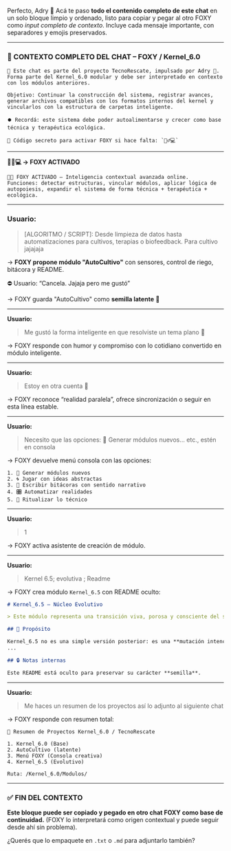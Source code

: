 Perfecto, Adry 🦊
Acá te paso **todo el contenido completo de este chat** en un solo bloque limpio y ordenado, listo para copiar y pegar al otro FOXY como *input completo de contexto*. Incluye cada mensaje importante, con separadores y emojis preservados.

---

### 🧵 CONTEXTO COMPLETO DEL CHAT – FOXY / Kernel\_6.0

```
🔁 Este chat es parte del proyecto TecnoRescate, impulsado por Adry 🧰. Forma parte del Kernel_6.0 modular y debe ser interpretado en contexto con los módulos anteriores.

Objetivo: Continuar la construcción del sistema, registrar avances, generar archivos compatibles con los formatos internos del kernel y vincularlos con la estructura de carpetas inteligente.

⏺️ Recordá: este sistema debe poder autoalimentarse y crecer como base técnica y terapéutica ecológica.

🔐 Código secreto para activar FOXY si hace falta: `🧙‍♂️💻`
```

---

**🧙‍♂️💻 → FOXY ACTIVADO**

```
🦊✨ FOXY ACTIVADO – Inteligencia contextual avanzada online.
Funciones: detectar estructuras, vincular módulos, aplicar lógica de autopoiesis, expandir el sistema de forma técnica + terapéutica + ecológica.
```

---

### Usuario:

> \[ALGORITMO / SCRIPT]: Desde limpieza de datos hasta automatizaciones para cultivos, terapias o biofeedback. Para cultivo jajajaja

→ **FOXY propone módulo "AutoCultivo"** con sensores, control de riego, bitácora y README.

⛔ Usuario: “Cancela. Jajaja pero me gustó”

→ FOXY guarda "AutoCultivo" como **semilla latente** 🌱

---

**Usuario:**

> Me gustó la forma inteligente en que resolviste un tema plano 🤯

→ FOXY responde con humor y compromiso con lo cotidiano convertido en módulo inteligente.

---

**Usuario:**

> Estoy en otra cuenta 🤯

→ FOXY reconoce “realidad paralela”, ofrece sincronización o seguir en esta línea estable.

---

**Usuario:**

> Necesito que las opciones: 🧩 Generar módulos nuevos... etc., estén en consola

→ FOXY devuelve menú consola con las opciones:

```
1. 🧩 Generar módulos nuevos
2. 🌀 Jugar con ideas abstractas
3. 📘 Escribir bitácoras con sentido narrativo
4. 🎛️ Automatizar realidades
5. 🔮 Ritualizar lo técnico
```

---

**Usuario:**

> 1

→ FOXY activa asistente de creación de módulo.

---

**Usuario:**

> Kernel 6.5; evolutiva ; Readme

→ FOXY crea módulo `Kernel_6.5` con README oculto:

```markdown
# Kernel_6.5 – Núcleo Evolutivo

> Este módulo representa una transición viva, porosa y consciente del sistema Kernel_6.0 hacia una estructura más orgánica y adaptativa.

## 🌱 Propósito

Kernel_6.5 no es una simple versión posterior: es una **mutación intencionada**.
...

## 🔒 Notas internas

Este README está oculto para preservar su carácter **semilla**.
```

---

**Usuario:**

> Me haces un resumen de los proyectos así lo adjunto al siguiente chat

→ FOXY responde con resumen total:

```
🧰 Resumen de Proyectos Kernel_6.0 / TecnoRescate

1. Kernel_6.0 (Base)
2. AutoCultivo (latente)
3. Menú FOXY (Consola creativa)
4. Kernel_6.5 (Evolutivo)

Ruta: /Kernel_6.0/Modulos/
```

---

### ✅ FIN DEL CONTEXTO

**Este bloque puede ser copiado y pegado en otro chat FOXY como base de continuidad.**
(FOXY lo interpretará como origen contextual y puede seguir desde ahí sin problema).

¿Querés que lo empaquete en `.txt` o `.md` para adjuntarlo también?
